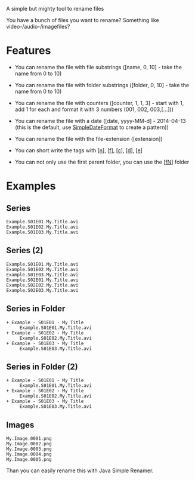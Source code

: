 A simple but mighty tool to rename files

You have a bunch of files you want to rename? Something like video-/audio-/imagefiles?

# Features #
  * You can rename the file with file substrings ([name, 0, 10] - take the name from 0 to 10)
  * You can rename the file with folder substrings ([folder, 0, 10] - take the name from 0 to 10)
  * You can rename the file with counters ([counter, 1, 1, 3] - start with 1, add 1 for each and format it with 3 numbers (001, 002, 003,[...]))
  * You can rename the file with a date ([date, yyyy-MM-d] - 2014-04-13 (this is the default, use [SimpleDateFormat](http://docs.oracle.com/javase/6/docs/api/java/text/SimpleDateFormat.html) to create a pattern))
  * You can rename the file with the file-extension ([extension])

  * You can short write the tags with [[n](tags.md)], [[f](tags.md)], [[c](tags.md)], [[d](tags.md)], [[e](tags.md)]
  * You can not only use the first parent folder, you can use the [[fN](tags.md)] folder

# Examples #
## Series ##
```
Example.S01E01.My.Title.avi
Example.S01E02.My.Title.avi
Example.S01E03.My.Title.avi
```

## Series (2) ##
```
Example.S01E01.My.Title.avi
Example.S01E02.My.Title.avi
Example.S01E03.My.Title.avi
Example.S02E01.My.Title.avi
Example.S02E02.My.Title.avi
Example.S02E03.My.Title.avi
```

## Series in Folder ##
```
+ Example - S01E01 - My Title
     Example.S01E01.My.Title.avi
+ Example - S01E02 - My Title
     Example.S01E02.My.Title.avi
+ Example - S01E03 - My Title
     Example.S01E03.My.Title.avi
```

## Series in Folder (2) ##
```
+ Example - S01E01 - My Title
     Example.S01E01.My.Title.avi
+ Example - S01E02 - My Title
     Example.S01E02.My.Title.avi
+ Example - S01E03 - My Title
     Example.S01E03.My.Title.avi
```

## Images ##
```
My.Image.0001.png
My.Image.0002.png
My.Image.0003.png
My.Image.0004.png
My.Image.0005.png
```

Than you can easily rename this with Java Simple Renamer.